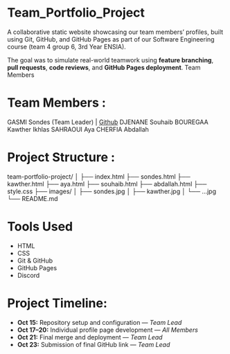 # Team_Portfolio_Project

  A collaborative static website showcasing our team members’ profiles, built using Git, GitHub, and GitHub Pages as part of our Software Engineering course (team 4 group 6, 3rd Year  ENSIA).

  The goal was to simulate real-world teamwork using **feature branching**, **pull requests**, **code reviews**, and **GitHub Pages deployment**.
 Team Members

# Team Members :
GASMI Sondes (Team Leader) | [Github](https://github.com/SondesGasmi)
DJENANE Souhaib 
BOUREGAA Kawther Ikhlas
SAHRAOUI Aya
CHERFIA Abdallah


# Project Structure :
team-portfolio-project/
│
├── index.html
├── sondes.html
├── kawther.html
├── aya.html
├── souhaib.html
├── abdallah.html
├── style.css
├── images/
│   ├── sondes.jpg
│   ├── kawther.jpg
│   └── ...jpg
└── README.md
            


# Tools Used
- HTML
- CSS
- Git & GitHub
- GitHub Pages
- Discord

# Project Timeline:

- **Oct 15:** Repository setup and configuration — *Team Lead*  
- **Oct 17–20:** Individual profile page development — *All Members*  
- **Oct 21:** Final merge and deployment — *Team Lead*  
- **Oct 23:** Submission of final GitHub link — *Team Lead*
